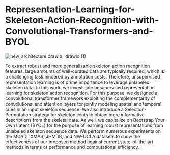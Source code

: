 # Representation-Learning-for-Skeleton-Action-Recognition-with-Convolutional-Transformers-and-BYOL


![new_architecture drawio_ drawio (1)](https://github.com/SafwenNaimi/Representation-Learning-for-Skeleton-Action-Recognition-with-Convolutional-Transformers-and-BYOL/assets/55064537/9c6fe0fd-cddf-45cb-b941-801a5146fa37)

To extract robust and more generalizable skeleton action recognition features, large amounts of well-curated data are typically required, which is a challenging task hindered by annotation costs. Therefore, unsupervised representation learning is of prime importance to leverage unlabeled skeleton data. In this work, we investigate unsupervised representation learning for skeleton action recognition. 
For this purpose, we designed a convolutional transformer framework exploiting the complementarity of convolutional and attention layers for jointly modeling spatial and temporal cues in an input skeleton sequence. We also introduce a Selection-Permutation strategy for skeleton joints to obtain more informative descriptions from the skeletal data. As well, we capitalize on Bootstrap Your Own Latent (BYOL) for the purpose of learning robust representations from unlabeled skeleton sequence data. We perform numerous experiments on the MCAD, IXMAS, JHMDB, and NW-UCLA datasets to show the effectiveness of our proposed method against current state-of-the-art methods in terms of performance and computational efficiency.
